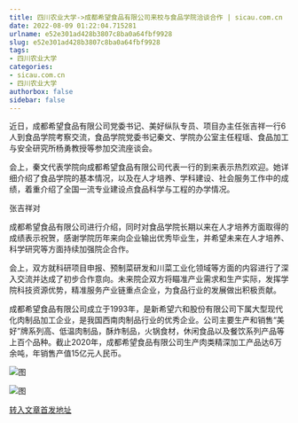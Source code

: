 ```yaml
---
title: 四川农业大学->成都希望食品有限公司来校与食品学院洽谈合作 | sicau.com.cn
date: 2022-08-09 01:22:04.715281
urlname: e52e301ad428b3807c8ba0a64fbf9928
slug: e52e301ad428b3807c8ba0a64fbf9928
tags: 
- 四川农业大学
categories:
- sicau.com.cn
- 四川农业大学
authorbox: false
sidebar: false
---
```

近日，成都希望食品有限公司党委书记、美好纵队专员、项目办主任张吉祥一行6人到食品学院考察交流，食品学院党委书记秦文、学院办公室主任程瑶、食品加工与安全研究所杨勇教授等参加交流座谈会。

会上，秦文代表学院向成都希望食品有限公司代表一行的到来表示热烈欢迎。她详细介绍了食品学院的基本情况，以及在人才培养、学科建设、社会服务工作中的成绩，着重介绍了全国一流专业建设点食品科学与工程的办学情况。

张吉祥对
<!--more-->
成都希望食品有限公司进行介绍，同时对食品学院长期以来在人才培养方面取得的成绩表示祝贺，感谢学院历年来向企业输出优秀毕业生，并希望未来在人才培养、科学研究等方面持续加强院企合作。

会上，双方就科研项目申报、预制菜研发和川菜工业化领域等方面的内容进行了深入交流并达成了初步合作意向。未来院企双方将瞄准产业需求和生产实际，发挥学院科技资源优势，精准服务产业链重点企业，为食品行业的发展做出积极贡献。

成都希望食品有限公司成立于1993年，是新希望六和股份有限公司下属大型现代化肉制品加工企业，是我国西南肉制品行业的优秀企业。公司主要生产和销售“美好”牌系列高、低温肉制品，酥炸制品，火锅食材，休闲食品以及餐饮系列产品等上百个品种。截止2020年，成都希望食品有限公司生产肉类精深加工产品达6万余吨，年销售产值15亿元人民币。

![图](https://news.sicau.edu.cn/__local/E/3E/4A/C51EA11188E5846C33EFD837C99_081CD09E_1CD2A.jpg)

![图](https://news.sicau.edu.cn/__local/3/BD/B5/1AB1D85F162E4AAC36DFD85CC88_E2440361_1EC0F.jpg)

[转入文章首发地址](https://news.sicau.edu.cn/info/1078/69092.htm)
